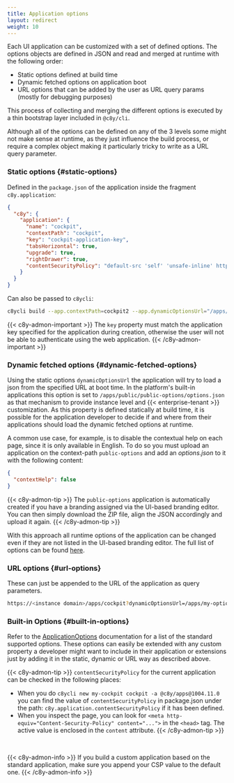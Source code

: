 ```yaml
---
title: Application options
layout: redirect
weight: 10
---
```


Each UI application can be customized with a set of defined options.
The options objects are defined in JSON and read and merged at runtime with the following order:

  - Static options defined at build time
  - Dynamic fetched options on application boot
  - URL options that can be added by the user as URL query params (mostly for debugging purposes)

This process of collecting and merging the different options is executed by a thin bootstrap layer included in `@c8y/cli`.

Although all of the options can be defined on any of the 3 levels some might not make sense at runtime, as they just influence the build process, or require a complex object making it particularly tricky to  write as a URL query parameter.

### Static options {#static-options}

Defined in the `package.json` of the application inside the fragment `c8y.application`:

```json
{
  "c8y": {
    "application": {
      "name": "cockpit",
      "contextPath": "cockpit",
      "key": "cockpit-application-key",
      "tabsHorizontal": true,
      "upgrade": true,
      "rightDrawer": true,
      "contentSecurityPolicy": "default-src 'self' 'unsafe-inline' http: https: ws: wss:; script-src 'self' *.mapquestapi.com 'unsafe-inline' 'unsafe-eval' data:; style-src * 'unsafe-inline' blob:; img-src * data:; font-src * data:; frame-src *;"
    }
  }
}
```

Can also be passed to `c8ycli`:

```sh
c8ycli build --app.contextPath=cockpit2 --app.dynamicOptionsUrl="/apps/public/public-options/options.json"
```

{{< c8y-admon-important >}}
The `key` property must match the application key specified for the application during creation, otherwise the user will not be able to authenticate using the web application.
{{< /c8y-admon-important >}}

### Dynamic fetched options {#dynamic-fetched-options}

Using the static options `dynamicOptionsUrl` the application will try to load a json from the specified URL at boot time. In the platform's built-in applications this option is set to `/apps/public/public-options/options.json` as that mechanism to provide instance level and {{< enterprise-tenant >}} customization.
As this property is defined statically at build time, it is possible for the application developer to decide if and where from their applications should load the dynamic fetched options at runtime.

A common use case, for example, is to disable the contextual help on each page, since it is only available in English. To do so you must upload an application on the context-path `public-options` and add an *options.json* to it with the following content:

```json
{
  "contextHelp": false
}
``` 

{{< c8y-admon-tip >}}
The `public-options` application is automatically created if you have a branding assigned via the UI-based branding editor. You can then simply download the ZIP file, align the JSON accordingly and upload it again.
{{< /c8y-admon-tip >}}

With this approach all runtime options of the application can be changed even if they are not listed in the UI-based branding editor. The full list of options can be found [here](http://resources.cumulocity.com/documentation/websdk/ngx-components/classes/ApplicationOptions.html).


### URL options {#url-options}

These can just be appended to the URL of the application as query parameters.

```sh
https://<instance domain>/apps/cockpit?dynamicOptionsUrl=/apps/my-options/options.json&rightDrawer=false
```

### Built-in Options {#built-in-options}

Refer to the [ApplicationOptions](http://resources.cumulocity.com/documentation/websdk/ngx-components/classes/ApplicationOptions.html) documentation for a list of the standard supported options.
These options can easily be extended with any custom property a developer might want to include in their application or extensions just by adding it in the static, dynamic or URL way as described above.

{{< c8y-admon-tip >}}
`contentSecurityPolicy` for the current application can be checked in the following places:
- When you do `c8ycli new my-cockpit cockpit -a @c8y/apps@1004.11.0` you can find the value of `contentSecurityPolicy` in package.json under the path: `c8y.application.contentSecurityPolicy` if it has been defined.
- When you inspect the page, you can look for `<meta http-equiv="Content-Security-Policy" content="...">` in the `<head>` tag. The active value is enclosed in the `content` attribute.
{{< /c8y-admon-tip >}}

<br>

{{< c8y-admon-info >}}
If you build a custom application based on the standard application, make sure you append your CSP value to the default one.
{{< /c8y-admon-info >}}
